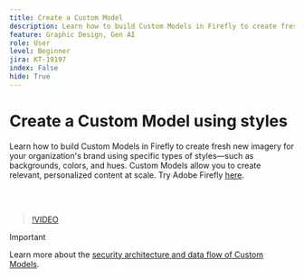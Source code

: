 ```yaml
---
title: Create a Custom Model
description: Learn how to build Custom Models in Firefly to create fresh new imagery for your organization's brand
feature: Graphic Design, Gen AI
role: User
level: Beginner
jira: KT-19197
index: False
hide: True
---
```

# Create a Custom Model using styles

Learn how to build Custom Models in Firefly to create fresh new imagery for your organization's brand using specific types of styles—such as backgrounds, colors, and hues. Custom Models allow you to create relevant, personalized content at scale. Try Adobe Firefly [here](https://firefly.adobe.com/).

<br>&nbsp;

>[!VIDEO](https://video.tv.adobe.com/v/3474931?quality=12&learn=on&hidetitle=true)

>[!IMPORTANT]
>
>Learn more about the [security architecture and data flow of Custom Models](https://www.adobe.com/content/dam/cc/en/trust-center/ungated/whitepapers/creative-cloud/adobe-firefly-custom-models-security-fact-sheet.pdf).

